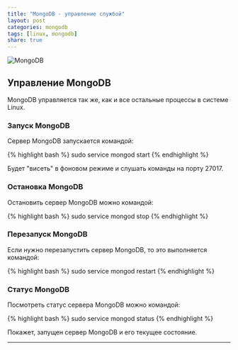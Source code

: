 ```yaml
---
title: "MongoDB - управление службой"
layout: post
categories: mongodb
tags: [linux, mongodb]
share: true
---
```


![MongoDB]({{site.url}}/images/uploads/2017/05/mongodb-logo.jpg "MongoDB")

## Управление MongoDB

MongoDB управляется так же, как и все остальные процессы в системе Linux.

### Запуск MongoDB

Сервер MongoDB запускается командой:

{% highlight bash %}
sudo service mongod start
{% endhighlight %}

Будет "висеть" в фоновом режиме и слушать команды на порту 27017.

### Остановка MongoDB

Остановить сервер MongoDB можно командой:

{% highlight bash %}
sudo service mongod stop
{% endhighlight %}

### Перезапуск MongoDB

Если нужно перезапустить сервер MongoDB, то это выполняется командой:

{% highlight bash %}
sudo service mongod restart
{% endhighlight %}

### Статус MongoDB

Посмотреть статус сервера MongoDB можно командой:

{% highlight bash %}
sudo service mongod status
{% endhighlight %}

Покажет, запущен сервер MongoDB и его текущее состояние.

***
[1]: https://www.mongodb.com "MongoDB"
[2]: https://docs.mongodb.com/master/tutorial/install-mongodb-on-ubuntu/ "Install MongoDB Community Edition on Ubuntu"

